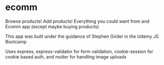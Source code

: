 # ecomm

Browse products! Add products! Everything you could want from and Ecomm app (except maybe buying products)

This app was built under the guidance of Stephen Girder in the Udemy JS Bootcamp

Uses express, express-validator for form validation, cookie-session for cookie based auth, and multer for handling image uploads